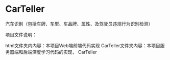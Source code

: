 # CarTeller
汽车识别（包括车牌、车型、车品牌、属性、及驾驶员违规行为识别检测）

项目文件说明：

html文件夹内内容：本项目Web端前端代码实现
CarTeller文件夹内容：本项目服务器端和后端深度学习代码的实现，
CarTeller

